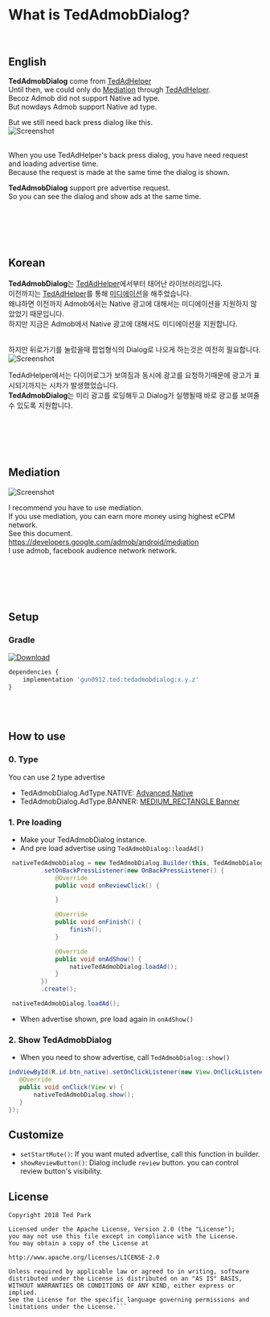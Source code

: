 # What is TedAdmobDialog?<br/><br/>

## English
**TedAdmobDialog** come from [TedAdHelper](https://github.com/ParkSangGwon/TedAdHelper)<br/>
Until then, we could only do [Mediation](https://www.facebook.com/help/audiencenetwork/1744424245771424?helpref=hc_fnav) through [TedAdHelper](https://github.com/ParkSangGwon/TedAdHelper).<br/>
Becoz Admob did not support Native ad type.<br/>
But nowdays Admob support Native ad type.<br/>

But we still need back press dialog like this.<br/>
![Screenshot](https://github.com/ParkSangGwon/TedAdHelper/blob/master/Screenshot_backpress_en_1.jpeg?raw=true) <br/><br/>

When you use TedAdHelper's back press dialog, you have need request and loading advertise time.<br/>
Because the request is made at the same time the dialog is shown.<br/>

**TedAdmobDialog** support pre advertise request.<br/>
So you can see the dialog and show ads at the same time.

<br/><br/><br/><br/>

## Korean
**TedAdmobDialog**는 [TedAdHelper](https://github.com/ParkSangGwon/TedAdHelper)에서부터 태어난 라이브러리입니다.<br/>
이전까지는 [TedAdHelper](https://github.com/ParkSangGwon/TedAdHelper)를 통해 [미디에이션](https://www.facebook.com/help/audiencenetwork/1744424245771424?helpref=hc_fnav)을 해주었습니다.<br/>
왜냐하면 이전까지 Admob에서는 Native 광고에 대해서는 미디에이션을 지원하지 않았었기 때문입니다.<br/>
하지만 지금은 Admob에서 Native 광고에 대해서도 미디에이션을 지원합니다.<br/><br/>

하지만 뒤로가기를 눌렀을때 팝업형식의 Dialog로 나오게 하는것은 여전히 필요합니다.<br/>
![Screenshot](https://github.com/ParkSangGwon/TedAdHelper/blob/master/Screenshot_backpress_ko_1.jpeg?raw=true)<br/>

TedAdHelper에서는 다이어로그가 보여짐과 동시에 광고를 요청하기때문에 광고가 표시되기까지는 시차가 발생했었습니다.<br/>
**TedAdmobDialog**는 미리 광고를 로딩해두고 Dialog가 실행될때 바로 광고를 보여줄 수 있도록 지원합니다.<br/>




<br/><br/><br/><br/>

## Mediation
![Screenshot](https://enhanceco.files.wordpress.com/2018/01/mediate.png?w=656)<br/>

I recommend you have to use mediation.<br/>
If you use mediation, you can earn more money using highest eCPM network.<br/>
See this document.<br/>
https://developers.google.com/admob/android/mediation<br/>
I use admob, facebook audience network network.<br/>



<br/><br/><br/><br/>

## Setup


### Gradle
[ ![Download](https://api.bintray.com/packages/tkdrnjs0912/maven/tedadmobdialog/images/download.svg) ](https://bintray.com/tkdrnjs0912/maven/tedadmobdialog/_latestVersion)
```javascript
dependencies {
    implementation 'gun0912.ted:tedadmobdialog:x.y.z'
}

```

<br/><br/>




## How to use


### 0. Type
You can use 2 type advertise
- TedAdmobDialog.AdType.NATIVE: [Advanced Native](https://developers.google.com/admob/android/native-advanced)
- TedAdmobDialog.AdType.BANNER: [MEDIUM_RECTANGLE Banner](https://developers.google.com/admob/android/banner)<br/>


### 1. Pre loading
- Make your TedAdmobDialog instance.
- And pre load advertise using `TedAdmobDialog::loadAd()`
```java
 nativeTedAdmobDialog = new TedAdmobDialog.Builder(this, TedAdmobDialog.AdType.NATIVE, AD_TEST_KEY_NATIVE)
         .setOnBackPressListener(new OnBackPressListener() {
             @Override
             public void onReviewClick() {

             }

             @Override
             public void onFinish() {
                 finish();
             }

             @Override
             public void onAdShow() {
                 nativeTedAdmobDialog.loadAd();
             }
         })
         .create();

 nativeTedAdmobDialog.loadAd();

```
- When advertise shown, pre load again in `onAdShow()`


### 2. Show TedAdmobDialog
- When you need to show advertise, call `TedAdmobDialog::show()`

```java
indViewById(R.id.btn_native).setOnClickListener(new View.OnClickListener() {
   @Override
   public void onClick(View v) {
       nativeTedAdmobDialog.show();
   }
});
```

## Customize
- `setStartMute()`: If you want muted advertise, call this function in builder.
- `showReviewButton()`: Dialog include `review` button. you can control review button's visibility.


## License 
 ```code
Copyright 2018 Ted Park

Licensed under the Apache License, Version 2.0 (the "License");
you may not use this file except in compliance with the License.
You may obtain a copy of the License at

http://www.apache.org/licenses/LICENSE-2.0

Unless required by applicable law or agreed to in writing, software
distributed under the License is distributed on an "AS IS" BASIS,
WITHOUT WARRANTIES OR CONDITIONS OF ANY KIND, either express or implied.
See the License for the specific language governing permissions and
limitations under the License.```

